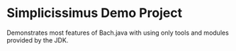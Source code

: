 # Simplicissimus Demo Project 

Demonstrates most features of Bach.java with using only tools and modules provided by the JDK.
